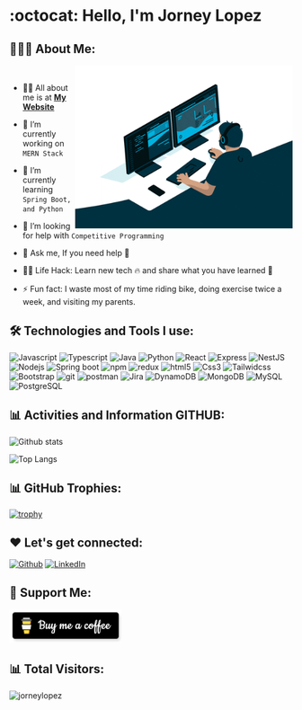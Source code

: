<!-- <h1 align="center">Hello<img src="https://raw.githubusercontent.com/ABSphreak/ABSphreak/master/gifs/Hi.gif" width="30px"> I'm Software Engineer</h1> -->
<!-- 
<div align="center">
  <img src ="./banner.png" />
</div>
-->
# :octocat: Hello, I'm Jorney Lopez

## 👨🏻‍💻 About Me:

<img  src="./programming.gif" height="290px" align="right" />
<br>

- 🙋‍♂️ All about me is at **[My Website](https://jorneylopez.github.io/)**

- 🔭 I’m currently working on `MERN Stack`

- 🌱 I’m currently learning `Spring Boot, and Python`

- 🤔 I’m looking for help with `Competitive Programming`

- 💬 Ask me, If you need help 🚀

- 👨‍💻 Life Hack: Learn new tech :fire: and share what you have learned :tada:

- ⚡ Fun fact: I waste most of my time riding bike, doing exercise twice a week, and visiting my parents.

## 🛠️ Technologies and Tools I use:

<p>
<img alt="Javascript" src="https://img.shields.io/badge/JavaScript-323330?style=for-the-badge&logo=javascript&logoColor=F7DF1E"  height="25px"/>
<img alt="Typescript" src="https://img.shields.io/badge/Typescript-323330?style=for-the-badge&logo=Typescript&logoColor=2F74C0"  height="25px"/>
<img alt="Java" src="https://img.shields.io/badge/Java-323330?style=for-the-badge&logo=Java&logoColor=red"  height="25px"/>
<img alt="Python" src="https://img.shields.io/badge/Python-323330?style=for-the-badge&logo=Python&logoColor=red"  height="25px"/>
<img alt="React" src="https://img.shields.io/badge/React-20232A?style=for-the-badge&logo=react&logoColor=61DAFB" height="25px"/>
<img alt="Express" src="https://img.shields.io/badge/express.js-%23404d59.svg?style=for-the-badge&logo=express&logoColor=%2361DAFB" height="25px"/>
<!-- <img alt="NextJs" src="https://img.shields.io/badge/Next-black?style=for-the-badge&logo=next.js&logoColor=white" height="25px"/> -->
<img alt="NestJS" src="https://img.shields.io/badge/NestJS-black?style=for-the-badge&logo=NestJS&logoColor=white" height="25px"/>
<img alt="Nodejs" src="https://img.shields.io/badge/-Nodejs-43853d?style=flat-square&logo=Node.js&logoColor=white"  height="25px"/>
<img alt="Spring boot" src="https://img.shields.io/badge/Spring boot-white?style=for-the-badge&logo=Spring boot&logoColor=green" height="25px"/>
<img alt="npm" src="https://img.shields.io/badge/NPM-%23000000.svg?style=for-the-badge&logo=npm&logoColor=white" height="25px"/>
<img alt="redux" src="https://img.shields.io/badge/-Redux-764ABC?style=flat-square&logo=redux&logoColor=white" height="25px"/>
<img alt="html5" src="https://img.shields.io/badge/HTML5-E34F26?style=for-the-badge&logo=html5&logoColor=white" height="25px"/>
<img alt="Css3" src="https://img.shields.io/badge/CSS3-1572B6?style=for-the-badge&logo=css3&logoColor=white" height="25px"/>
<img alt="Tailwidcss" src="https://img.shields.io/badge/Tailwind_CSS-38B2AC?style=for-the-badge&logo=tailwind-css&logoColor=white" height="25px"/>
<img alt="Bootstrap" src="https://img.shields.io/badge/Bootstrap-563D7C?style=for-the-badge&logo=bootstrap&logoColor=white" height="25px"/>
<img alt="git" src="https://img.shields.io/badge/-Git-F05032?style=flat-square&logo=git&logoColor=white" height="25px"/>
<!-- <img alt="github actions" src="https://img.shields.io/badge/-Github_Actions-2088FF?style=flat-square&logo=github-actions&logoColor=white" height="25px"/>  -->
<img alt="postman" src="https://img.shields.io/badge/-Postman-00C7B7?style=flat-square&logo=postman&logoColor=white" height="25px"/>
<img alt="Jira" src="https://img.shields.io/badge/-Jira-430098?style=flat-square&logo=Jira&logoColor=white" height="25px"/>
<img alt="DynamoDB" src="https://img.shields.io/badge/-DynamoDB-F05032?style=flat-square&logo=DynamoDB&logoColor=white" height="25px"/>
<img alt="MongoDB" src="https://img.shields.io/badge/-MongoDB-13aa52?style=flat-square&logo=mongodb&logoColor=white"  height="25px"/>
<img alt="MySQL" src="https://img.shields.io/badge/MySQL-0081CB?style=for-the-badge&logo=MySQL&logoColor=white" height="25px"/>
<img alt="PostgreSQL" src="https://img.shields.io/badge/PostgreSQL-0081CB?style=for-the-badge&logo=PostgreSQL&logoColor=white" height="25px"/>
  
<!-- 
<img alt="Markdown" src="https://img.shields.io/badge/Markdown-000000?style=for-the-badge&logo=markdown&logoColor=white"  height="25px"/>
<img alt="Jquery" src="https://img.shields.io/badge/jquery-%230769AD.svg?style=for-the-badge&logo=jquery&logoColor=white" height="25px"/>
<img alt="Prettier" src="https://img.shields.io/badge/-Prettier-F7B93E?style=flat-square&logo=prettier&logoColor=white" height="25px"/> 
-->

</p>

## 📊 Activities and Information GITHUB:

![Github stats](https://github-readme-stats.vercel.app/api?username=jorneylopez&hide=issues&theme=gruvbox&show_icons=true&hide_border=false&count_private=true&include_all_commits=true&line_height=24.5)
<!-- ![Top Langs](https://github-readme-stats.vercel.app/api/top-langs/?username=jorneylopez&layout=compact&theme=gruvbox&langs_count=10) -->

![Top Langs](https://github-readme-stats.vercel.app/api/top-langs/?username=jorneylopez&layout=compact&theme=gruvbox&langs_count=6)

<!-- <div align="center">
  <img align="center" src="https://github-readme-stats.anuraghazra1.vercel.app/api?username=jorneylopez&show_icons=true" />
  <img align="center" src="https://github-readme-streak-stats.herokuapp.com/?user=jorneylopez&show_icons=true" alt="jorneylopez" />
  <img align="center" src="https://github-readme-stats.vercel.app/api/top-langs/?username=jorneylopez&show_icons=true&layout=compact&langs_count=10" alt="jorneylopez" />
</div> -->

## 📊 GitHub Trophies:
[![trophy](https://github-profile-trophy.vercel.app/?username=jorneylopez&theme=onedark&title=Commits,Repositories,MultiLanguage,PullRequest,Issues)](https://github.com/jorneylopez/github-profile-trophy)


## ❤️ Let's get connected:

<p>
  <a href="https://jorneylopez.github.io/" target="_blank"><img alt="Github" target="_blank" src="https://jorneylm.netlify.app/favicon.ico" height="30px" /></a>
  <a href="https://www.linkedin.com/in/jorneylopez/" target="_blank"><img alt="LinkedIn" target="_blank" src="https://img.shields.io/badge/linkedin-%230077B5.svg?&style=for-the-badge&logo=linkedin&logoColor=white"  height="30px"/></a>
<!--   <a href="https://www.instagram.com/#" target="_blank"><img alt="Instagram" target="_blank" src="https://img.shields.io/badge/Instagram-E4405F?style=for-the-badge&logo=instagram&logoColor=white"  height="30px"/></a>
 -->
  
</p>

## 🤝 Support Me:

<a href="https://www.buymeacoffee.com/jorneytechq" target="_blank"><img src="./coffee.png" alt="Buy Me A Coffee" height="60px" width="200px"></a>


## 📊 Total Visitors:

<p align="left"> <img src="https://komarev.com/ghpvc/?username=jorneylopez&label=Profile%20views&color=0e75b6&style=flat" alt="jorneylopez" /> </p>
<!-- 
## Guestbook:

<div align="center">

<a href="https://github.com/jorneylopez/jorneylopez/issues/1#issuecomment-new"><img src="images/guestbook.svg"></a>
</div> -->

<!-- Guestbook -->
<!-- | Name | Date | Message | -->
<!-- |---|---|---| -->
<!-- | <a href="https://github.com/Sanidhya-Sharma"><img width="24" src="https://avatars.githubusercontent.com/u/56713184?s=24&u=ded563e1a11f93b924c7960018d9c9bde13619d8&v=4" alt="Sanidhya-Sharma" /> Sanidhya-Sharma</a> |6/12/2022, 9:12:45 AM|Amazing !|
| <a href="https://github.com/psylopunk"><img width="24" src="https://avatars.githubusercontent.com/u/61873704?s=24&u=a22e1ef404c5949af9053d28752d823c5641d0a4&v=4" alt="psylopunk" /> psylopunk</a> |6/12/2022, 7:56:35 AM|Wow|
| <a href="https://github.com/thienlehts"><img width="24" src="https://avatars.githubusercontent.com/u/105044325?s=24&u=07edd686783646301ec6c073c73ab87ce81108ca&v=4" alt="thienlehts" /> thienlehts</a> |6/8/2022, 7:23:27 AM|awesome!!|
| <a href="https://github.com/FVitor7"><img width="24" src="https://avatars.githubusercontent.com/u/48036134?s=24&u=83e0e7eb1fe80c60164e6c9561a6174874c3b3da&v=4" alt="FVitor7" /> FVitor7</a> |6/6/2022, 4:31:55 AM|wow, great readme style!|
| <a href="https://github.com/codeyStein"><img width="24" src="https://avatars.githubusercontent.com/u/97049247?s=24&u=baab9ffea34d7a6e8a782745255e35da4b60782e&v=4" alt="codeyStein" /> codeyStein</a> |6/2/2022, 10:30:07 PM|I love this style, well done!| -->
<!-- /Guestbook -->

  
